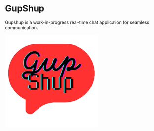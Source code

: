 # GupShup
Gupshup is a work-in-progress real-time chat application for seamless communication.



<img src="frontend/src/images/logo.png" alt="Logo" width="300">

